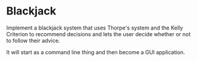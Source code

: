 # Blackjack
Implement a blackjack system that uses Thorpe's system
and the Kelly Criterion to recommend decisions and
lets the user decide whether or not to follow their advice. 

It will start as a command line thing and then become
a GUI application.
